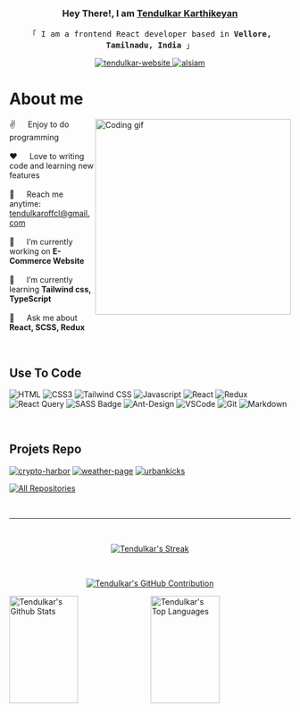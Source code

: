  <h3 align="center">Hey There!, I am 
  <strong><a target="_blank" href="https://tendulkar-dev.vercel.app/">Tendulkar Karthikeyan</a></strong>
</h3>

<p align="center"> 
  <samp>
    「 I am a frontend React developer based in <b>Vellore, Tamilnadu, India</b> 」
  </samp>
</p>

<!--
<p>Tech Stack</p>
<hr>
<img src="https://skillicons.dev/icons?i=html,css,js,sass,react,redux,antdesign,git" alt="html" />
-->

<p align="center">
 <a href="https://tendulkar-dev.vercel.app/" target="blank">
  <img src="https://img.shields.io/badge/Website-DC143C?style=for-the-badge&logo=medium&logoColor=white" alt="tendulkar-website" />
 </a>

  <a href="https://linkedin.com/in/tendulkar-dev" target="_blank">
  <img src="https://img.shields.io/badge/LinkedIn-0077B5?style=for-the-badge&logo=linkedin&logoColor=white" alt="alsiam"/>
 </a>
 <br/>

 # About me
 <p>
 <img align="right" width="350" src="/assets/programmer.gif" alt="Coding gif" />
  
 ✌️ &emsp; Enjoy to do programming<br/><br/>
 ❤️ &emsp; Love to writing code and learning new features<br/><br/>
 📧 &emsp; Reach me anytime: tendulkaroffcl@gmail.com<br/><br/>
🔭 &emsp; I’m currently working on **E-Commerce Website**<br/><br/>
🌱 &emsp; I’m currently learning **Tailwind css, TypeScript**<br/><br/>
💬 &emsp; Ask me about **React, SCSS, Redux**

</p>

<br/>


## Use To Code
![HTML](https://img.shields.io/badge/HTML5-E34F26?style=for-the-badge&logo=html5&logoColor=white)
![CSS3](https://img.shields.io/badge/CSS3-1572B6?style=for-the-badge&logo=css3&logoColor=white)
![Tailwind CSS](https://img.shields.io/badge/Tailwind_CSS-38B2AC?style=for-the-badge&logo=tailwind-css&logoColor=white)
![Javascript](https://img.shields.io/badge/Javascript-F0DB4F?style=for-the-badge&labelColor=black&logo=javascript&logoColor=F0DB4F)
![React](https://img.shields.io/badge/-React-61DBFB?style=for-the-badge&labelColor=black&logo=react&logoColor=61DBFB)
![Redux](https://img.shields.io/badge/Redux-593D88?style=for-the-badge&logo=redux&logoColor=white)
![React Query](https://img.shields.io/badge/-React_Query-FF4154?style=for-the-badge&logo=react%20query&logoColor=white)
![SASS Badge](https://img.shields.io/badge/Sass-CC6699?style=for-the-badge&logo=sass&logoColor=white)
![Ant-Design](https://img.shields.io/badge/AntDesign-0170FE?style=for-the-badge&logo=antdesign&logoColor=white)
![VSCode](https://img.shields.io/badge/Visual_Studio-0078d7?style=for-the-badge&logo=visual%20studio&logoColor=white)
![Git](https://img.shields.io/badge/Git-F05032?style=for-the-badge&logo=git&logoColor=white)
![Markdown](https://img.shields.io/badge/Markdown-000000?style=for-the-badge&logo=markdown&logoColor=white)


<br/>

## Projets Repo
[![crypto-harbor](https://github-readme-stats.vercel.app/api/pin/?username=manotendulkar&repo=crypto-harbor&border_color=7F3FBF&bg_color=0D1117&title_color=C9D1D9&text_color=8B949E&icon_color=7F3FBF)](https://github.com/manotendulkar/crypto-harbor)
[![weather-page](https://github-readme-stats.vercel.app/api/pin/?username=manotendulkar&repo=weather-page&border_color=7F3FBF&bg_color=0D1117&title_color=C9D1D9&text_color=8B949E&icon_color=7F3FBF)](https://github.com/manotendulkar/weather-page)
[![urbankicks](https://github-readme-stats.vercel.app/api/pin/?username=manotendulkar&repo=urbankicks&border_color=7F3FBF&bg_color=0D1117&title_color=C9D1D9&text_color=8B949E&icon_color=7F3FBF)](https://github.com/manotendulkar/urbankicks)

<p align="left">
  <a href="https://github.com/manotendulkar?tab=repositories" target="_blank"><img alt="All Repositories" title="All Repositories" src="https://img.shields.io/badge/-All%20Repos-2962FF?style=for-the-badge&logo=koding&logoColor=white"/></a>
</p>

<br/>
<hr/>
<br/>


<p align="center">
  <a href="https://github.com/manotendulkar">
    <img src="https://github-readme-streak-stats.herokuapp.com/?user=manotendulkar&theme=radical&border=7F3FBF&background=0D1117" alt="Tendulkar's Streak"/>
  </a>
</p>

<br/>

<p align="center">
  <a href="https://github.com/manotendulkar">
    <img src="https://github-profile-summary-cards.vercel.app/api/cards/profile-details?username=manotendulkar&theme=radical" alt="Tendulkar's GitHub Contribution"/>
  </a>
</p>

<a> 
    <a href="https://github.com/manotendulkar"><img alt="Tendulkar's Github Stats" src="https://denvercoder1-github-readme-stats.vercel.app/api?username=manotendulkar&show_icons=true&count_private=true&theme=react&border_color=7F3FBF&bg_color=0D1117&title_color=F85D7F&icon_color=F8D866" height="192px" width="49.5%"/></a>
  <a href="https://github.com/manotendulkar"><img alt="Tendulkar's Top Languages" src="https://denvercoder1-github-readme-stats.vercel.app/api/top-langs/?username=manotendulkar&langs_count=8&layout=compact&theme=react&border_color=7F3FBF&bg_color=0D1117&title_color=F85D7F&icon_color=F8D866" height="192px" width="49.5%"/></a>
  <br/>
</a>

<!--  
Name Changing Error
![Tendulkar's Graph](https://github-readme-activity-graph.vercel.app/graph?username=manotendulkar&custom_title=Al%20Siam's%20GitHub%20Activity%20Graph&bg_color=0D1117&color=7F3FBF&line=7F3FBF&point=7F3FBF&area_color=FFFFFF&title_color=FFFFFF&area=true)

-->
